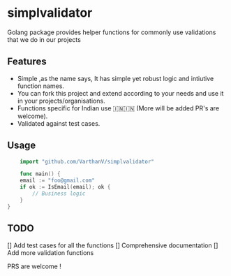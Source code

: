# simplvalidator

Golang  package provides helper functions for commonly use validations that we do in our projects

## Features
- Simple ,as the name says, It has simple yet robust logic and intiutive function names.
- You can fork this project and extend according to your needs and use it in your projects/organisations.
- Functions specific for Indian use 🇮🇳🇮🇳 (More will be added PR's are welcome).
- Validated against test cases.

## Usage

```go
    import "github.com/VarthanV/simplvalidator"

    func main() {
	email := "foo@gmail.com"
	if ok := IsEmail(email); ok {
		// Business logic
	}
}

```

## TODO 
[] Add test cases for all the functions
[] Comprehensive documentation
[] Add more validation functions

PRS are welcome !

